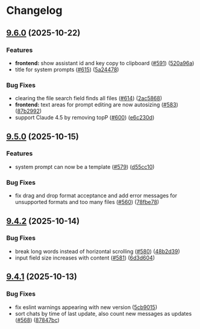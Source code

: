# Changelog

## [9.6.0](https://github.com/codecentric/c4-genai-suite/compare/v9.5.0...v9.6.0) (2025-10-22)


### Features

* **frontend:** show assistant id and key copy to clipboard ([#591](https://github.com/codecentric/c4-genai-suite/issues/591)) ([520a96a](https://github.com/codecentric/c4-genai-suite/commit/520a96a77d8e34f1a6de55d3431cbb4be0b10788))
* title for system prompts ([#615](https://github.com/codecentric/c4-genai-suite/issues/615)) ([5a24478](https://github.com/codecentric/c4-genai-suite/commit/5a2447802cc45285db07cb93a53a4b29c7e163b4))


### Bug Fixes

* clearing the file search field finds all files ([#614](https://github.com/codecentric/c4-genai-suite/issues/614)) ([2ac5868](https://github.com/codecentric/c4-genai-suite/commit/2ac586882c4c3a5fd3090f1a7d1c2a36a2bca3f1))
* **frontend:** text areas for prompt editing are now autosizing ([#583](https://github.com/codecentric/c4-genai-suite/issues/583)) ([87b2992](https://github.com/codecentric/c4-genai-suite/commit/87b299211b88836c68d5c1c93b1ea8cec3457f1b))
* support Claude 4.5 by removing topP ([#600](https://github.com/codecentric/c4-genai-suite/issues/600)) ([e6c230d](https://github.com/codecentric/c4-genai-suite/commit/e6c230d069bd5815f3ecc2f8cbd2f2488864a1ac))

## [9.5.0](https://github.com/codecentric/c4-genai-suite/compare/v9.4.2...v9.5.0) (2025-10-15)


### Features

* system prompt can now be a template ([#579](https://github.com/codecentric/c4-genai-suite/issues/579)) ([d55cc10](https://github.com/codecentric/c4-genai-suite/commit/d55cc10120503b23e8dab602d76eb5ae926afae9))


### Bug Fixes

* fix drag and drop format acceptance and add error messages for unsupported formats and too many files ([#560](https://github.com/codecentric/c4-genai-suite/issues/560)) ([78fbe78](https://github.com/codecentric/c4-genai-suite/commit/78fbe78d7180871b50d232b5201f4e6386177619))

## [9.4.2](https://github.com/codecentric/c4-genai-suite/compare/v9.4.1...v9.4.2) (2025-10-14)


### Bug Fixes

* break long words instead of horizontal scrolling ([#580](https://github.com/codecentric/c4-genai-suite/issues/580)) ([48b2d39](https://github.com/codecentric/c4-genai-suite/commit/48b2d39b77665d5cd4b2ec3ddb9b0916a09d30e8))
* input field size increases with content ([#581](https://github.com/codecentric/c4-genai-suite/issues/581)) ([6d3d604](https://github.com/codecentric/c4-genai-suite/commit/6d3d604c0a2e5ba3d1c3d6a51f6affce9804b0a9))

## [9.4.1](https://github.com/codecentric/c4-genai-suite/compare/v9.4.0...v9.4.1) (2025-10-13)


### Bug Fixes

* fix eslint warnings appearing with new version ([5cb9015](https://github.com/codecentric/c4-genai-suite/commit/5cb9015f4c9c2eb2f9df7cfdb870b68be795a925))
* sort chats by time of last update, also count new messages as updates ([#568](https://github.com/codecentric/c4-genai-suite/issues/568)) ([87847bc](https://github.com/codecentric/c4-genai-suite/commit/87847bcf18778da9c5cc62c3fd3d7ab621e7b3bd))
